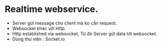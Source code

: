 # Realtime webservice.
- Server gửi message cho client mà ko cần request.
- Websocket khác với Http.
- Http established via websocket, Từ đó Server gửi data tới websocket.
- Dùng thư viện : Socket.io 
